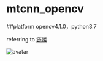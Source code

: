 # mtcnn_opencv
##platform
opencv4.1.0，python3.7

referring to [链接](https://github.com/imistyrain/MTCNN/tree/master/Fast-MTCNN)

![avatar](https://github.com/huangbo1221/mtcnn_opencv/blob/master/bobo3.jpg)